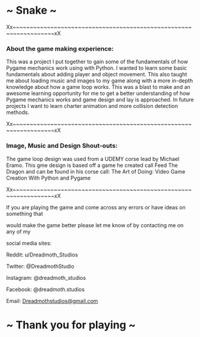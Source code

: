 #                              ~ Snake ~ 

Xx~~~~~~~~~~~~~~~~~~~~~~~~~~~~~~~~~~~~~~~~~~~~~~~~~~~~~~~~~~~~~~~~~~xX

### About the game making experience:

This was a project I put together to gain some of the fundamentals of how Pygame mechanics work using
with Python. I wanted to learn some basic fundamentals about adding player and object movement. 
This also taught me about loading music and images to my game along with a more in-depth knowledge 
about how a game loop works. This was a blast to make and an awesome learning opportunity for me to 
get a better understanding of how Pygame mechanics works and game design and lay is approached. In 
future projects I want to learn charter animation and more collision detection methods.  


Xx~~~~~~~~~~~~~~~~~~~~~~~~~~~~~~~~~~~~~~~~~~~~~~~~~~~~~~~~~~~~~~~~~~xX

### Image, Music and Design Shout-outs:

The game loop design was used from a UDEMY corse lead by Michael Eramo. This gme design is based
off a game he created call Feed The Dragon and can be found in his corse call:
The Art of Doing: Video Game Creation With Python and Pygame


Xx~~~~~~~~~~~~~~~~~~~~~~~~~~~~~~~~~~~~~~~~~~~~~~~~~~~~~~~~~~~~~~~~~~xX

If you are playing the game and come across any errors or have ideas on something that

would make the game better please let me know of by contacting me on any of my 

social media sites:

Reddit: u/Dreadmoth_Studios

Twitter: @DreadmothStudio

Instagram: @dreadmoth_studios

Facebook: @dreadmoth.studios

Email: Dreadmothstudios@gmail.com

# ~ Thank you for playing ~
